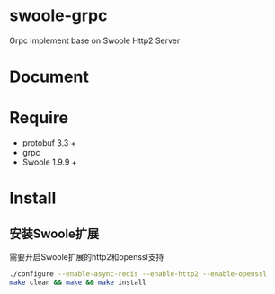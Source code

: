 # swoole-grpc
Grpc Implement base on Swoole Http2 Server

# Document

# Require

* protobuf 3.3 +
* grpc 
* Swoole 1.9.9 +

# Install

## 安装Swoole扩展

需要开启Swoole扩展的http2和openssl支持

```bash
./configure --enable-async-redis --enable-http2 --enable-openssl
make clean && make && make install
```

